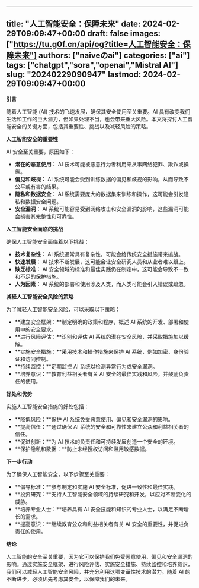 
---
title: "人工智能安全：保障未来"
date: 2024-02-29T09:09:47+00:00
draft: false
images: ["https://tu.g0f.cn/api/og?title=人工智能安全：保障未来"]
authors: ["naiveのai"]
categories: ["ai"]
tags: ["chatgpt","sora","openai","Mistral AI"]
slug: "20240229090947"
lastmod: 2024-02-29T09:09:47+00:00
---
**引言**

随着人工智能 (AI) 技术的飞速发展，确保其安全使用至关重要。AI 具有改变我们生活和工作的巨大潜力，但如果处理不当，也会带来重大风险。本文将探讨人工智能安全的关键方面，包括其重要性、挑战以及减轻风险的策略。

**人工智能安全的重要性**

AI 安全至关重要，原因如下：

- **潜在的恶意使用：** AI 技术可能被恶意行为者利用来从事网络犯罪、欺诈或操纵。
- **偏见和歧视：** AI 系统可能会受到训练数据的偏见和歧视的影响，从而导致不公平或有害的结果。
- **隐私和数据安全：** AI 系统需要庞大的数据集来训练和操作，这可能会引发隐私和数据安全问题。
- **安全漏洞：** AI 系统可能容易受到网络攻击和安全漏洞的影响，这些漏洞可能会损害其完整性和可靠性。

**人工智能安全面临的挑战**

确保人工智能安全面临着以下挑战：

- **技术复杂性：** AI 系统通常具有复杂性，可能会给传统安全措施带来挑战。
- **快速发展：** AI 技术不断发展，这可能会让安全研究人员和从业者难以跟上。
- **缺乏标准：** AI 安全领域的标准和最佳实践仍在制定中，这可能会导致不一致和不足的保护措施。
- **人为因素：** AI 系统的部署和使用涉及人类，而人类可能会引入错误或疏忽。

**减轻人工智能安全风险的策略**

为了减轻人工智能安全风险，可以采取以下策略：

- **建立安全框架：**制定明确的政策和程序，概述 AI 系统的开发、部署和使用中的安全要求。
- **进行风险评估：**识别和评估 AI 系统的潜在安全风险，并采取措施加以缓解。
- **实施安全措施：**采用技术和操作措施来保护 AI 系统，例如加密、身份验证和访问控制。
- **持续监控：**定期监控 AI 系统以检测异常行为或安全漏洞。
- **培养意识：**教育利益相关者有关 AI 安全的最佳实践和风险，并鼓励负责任的使用。

**好处和优势**

实施人工智能安全措施的好处包括：

- **降低风险：**保护 AI 系统免受恶意使用、偏见和安全漏洞的影响。
- **提高信任：**通过确保 AI 系统的安全和可靠性来建立公众和利益相关者的信任。
- **促进创新：**为 AI 技术的负责任和可持续发展创造一个安全的环境。
- **保护隐私和数据：**防止未经授权访问和滥用敏感数据。

**下一步行动**

为了确保人工智能安全，以下步骤至关重要：

- **倡导标准：**参与制定和实施 AI 安全标准，促进一致性和最佳实践。
- **投资研究：**支持人工智能安全领域的持续研究和开发，以应对不断变化的威胁。
- **培养专业人士：**培养具有 AI 安全技能和知识的专业人士，以满足不断增长的需求。
- **提高意识：**继续教育公众和利益相关者有关 AI 安全的重要性，并促进负责任的使用。

**结论**

人工智能的安全至关重要，因为它可以保护我们免受恶意使用、偏见和安全漏洞的影响。通过实施安全框架、进行风险评估、实施安全措施、持续监控和培养意识，我们可以减轻人工智能安全风险，并充分利用这项变革性技术的潜力。随着 AI 的不断进步，必须优先考虑其安全，以保障我们的未来。